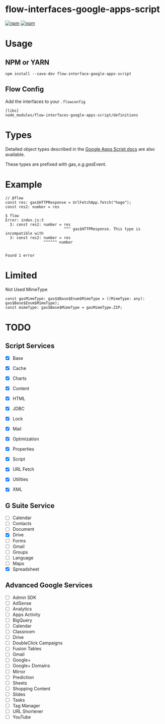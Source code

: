 # flow-interfaces-google-apps-script

[![npm](https://img.shields.io/npm/v/flow-interfaces-google-apps-script.svg)](https://www.npmjs.com/package/flow-interfaces-google-apps-script)
[![npm](https://img.shields.io/npm/dt/flow-interfaces-google-apps-script.svg)](https://www.npmjs.com/package/flow-interfaces-google-apps-script)

# Usage

## NPM or YARN

```
npm install --save-dev flow-interface-google-apps-script
```

## Flow Config

Add the interfaces to your `.flowconfig`

```
[libs]
node_modules/flow-interfaces-google-apps-script/definitions
```

# Types

Detailed object types described in the [Google Apps Script docs](https://developers.google.com/apps-script/reference/calendar/) are also available.

These types are prefixed with gas$, e.g. gas$Event.

# Example

```
// @flow
const res: gas$HTTPResponse = UrlFetchApp.fetch("hoge");
const res2: number = res
```

```
$ flow
Error: index.js:3
  3: const res2: number = res
                          ^^^ gas$HTTPResponse. This type is incompatible with
  3: const res2: number = res
                 ^^^^^^ number


Found 1 error
```

# Limited

Not Used MimeType

```
const gasMimeType: gas$$Base$Enum$MimeType = ((MimeType: any): gas$Base$Enum$MimeType);
const mimeType: gas$Base$MimeType = gasMimeType.ZIP;
```

# TODO

## Script Services

* [X] Base
* [X] Cache
* [X] Charts
* [X] Content
* [X] HTML
* [X] JDBC
* [X] Lock
* [X] Mail
* [X] Optimization
* [X] Properties
* [X] Script
* [X] URL Fetch
* [X] Utilities
* [X] XML


## G Suite Service

* [ ] Calendar
* [ ] Contacts
* [ ] Document
* [X] Drive
* [ ] Forms
* [ ] Gmail
* [ ] Groups
* [ ] Language
* [ ] Maps
* [X] Spreadsheet

## Advanced Google Services

* [ ] Admin SDK
* [ ] AdSense
* [ ] Analytics
* [ ] Apps Activity
* [ ] BigQuery
* [ ] Calendar
* [ ] Classroom
* [ ] Drive
* [ ] DoubleClick Campaigns
* [ ] Fusion Tables
* [ ] Gmail
* [ ] Google+
* [ ] Google+ Domains
* [ ] Mirror
* [ ] Prediction
* [ ] Sheets
* [ ] Shopping Content
* [ ] Slides
* [ ] Tasks
* [ ] Tag Manager
* [ ] URL Shortener
* [ ] YouTube
